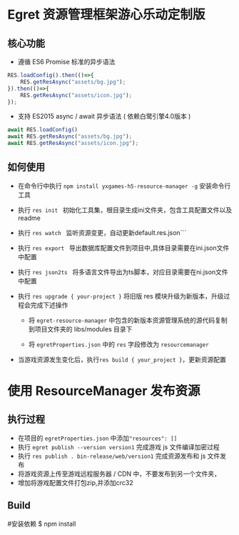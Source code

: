 # Egret 资源管理框架游心乐动定制版

## 核心功能

* 遵循 ES6 Promise 标准的异步语法
``` javascript
RES.loadConfig().then(()=>{
    RES.getResAsync("assets/bg.jpg");
}).then(()=>{
    RES.getResAsync("assets/icon.jpg");
});
```
* 支持 ES2015 async / await 异步语法 ( 依赖白鹭引擎4.0版本 )
``` javascript
await RES.loadConfig()
await RES.getResAsync("assets/bg.jpg");
await RES.getResAsync("assets/icon.jpg");
```
## 如何使用
* 在命令行中执行 ``` npm install yxgames-h5-resource-manager -g ``` 安装命令行工具

* 执行 ```res init ``` 初始化工具集，根目录生成ini文件夹，包含工具配置文件以及readme

* 执行 ```res watch ``` 监听资源变更，自动更新default.res.json```

* 执行 ```res export ``` 导出数据库配置文件到项目中,具体目录需要在ini.json文件中配置

* 执行 ```res json2ts ``` 将多语言文件导出为ts脚本，对应目录需要在ni.json文件中配置

* 执行 ```res upgrade { your-project }``` 将旧版 res 模块升级为新版本，升级过程会完成下述操作
    
    * 将 ```egret-resource-manager``` 中包含的新版本资源管理系统的源代码复制到项目文件夹的 libs/modules 目录下
    
    * 将 ```egretProperties.json``` 中的 ```res``` 字段修改为 ```resourcemanager```

* 当游戏资源发生变化后，执行```res build { your_project }```，更新资源配置


# 使用 ResourceManager 发布资源
## 执行过程

* 在项目的 ```egretProperties.json``` 中添加```"resources": []```
* 执行 ``` egret publish --version version1 ``` 完成游戏 js 文件编译加密过程
* 执行 ``` res publish . bin-release/web/version1 ``` 完成资源发布和 js 文件发布
* 将游戏资源上传至游戏远程服务器 / CDN 中，不要发布到另一个文件夹，
* 增加将游戏配置文件打包zip,并添加crc32

## Build
#安装依赖
$ npm install